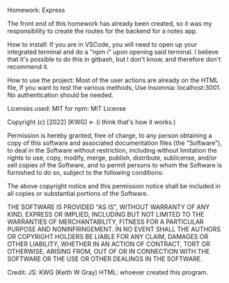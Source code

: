 Homework: Express

The front end of this homework has already been created, so it was my responsibility to create the routes for the backend for a notes app.

How to install: If you are in VSCode, you will need to open up your integrated terminal and do a "npm i" upon opening said terminal. I believe that it's possible to do this in gitbash, but I don't know, and therefore don't recommend it.

How to use the project: Most of the user actions are already on the HTML file, If you want to test the various methods, Use Insomnia: localhost:3001. No authentication should be needed.

Licenses used: MIT for npm:
MIT License

Copyright (c) [2022] [KWG] <- (i think that's how it works.)

Permission is hereby granted, free of charge, to any person obtaining a copy
of this software and associated documentation files (the "Software"), to deal
in the Software without restriction, including without limitation the rights
to use, copy, modify, merge, publish, distribute, sublicense, and/or sell
copies of the Software, and to permit persons to whom the Software is
furnished to do so, subject to the following conditions:

The above copyright notice and this permission notice shall be included in all
copies or substantial portions of the Software.

THE SOFTWARE IS PROVIDED "AS IS", WITHOUT WARRANTY OF ANY KIND, EXPRESS OR
IMPLIED, INCLUDING BUT NOT LIMITED TO THE WARRANTIES OF MERCHANTABILITY,
FITNESS FOR A PARTICULAR PURPOSE AND NONINFRINGEMENT. IN NO EVENT SHALL THE
AUTHORS OR COPYRIGHT HOLDERS BE LIABLE FOR ANY CLAIM, DAMAGES OR OTHER
LIABILITY, WHETHER IN AN ACTION OF CONTRACT, TORT OR OTHERWISE, ARISING FROM,
OUT OF OR IN CONNECTION WITH THE SOFTWARE OR THE USE OR OTHER DEALINGS IN THE
SOFTWARE.

Credit: JS: KWG (Keith W Gray)
        HTML: whoever created this program.